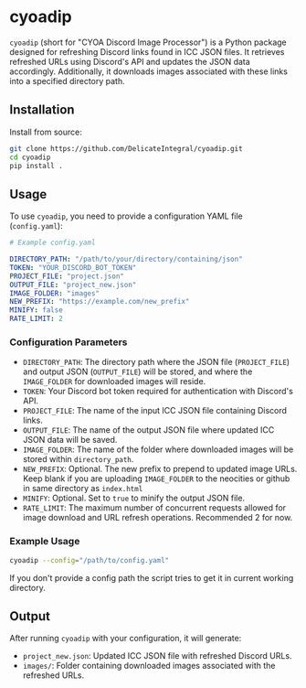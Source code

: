 # cyoadip

`cyoadip` (short for "CYOA Discord Image Processor") is a Python package designed for refreshing Discord links found in ICC JSON files. It retrieves refreshed URLs using Discord's API and updates the JSON data accordingly. Additionally, it downloads images associated with these links into a specified directory path.

## Installation

Install from source:

```bash
git clone https://github.com/DelicateIntegral/cyoadip.git
cd cyoadip
pip install .
```

## Usage

To use `cyoadip`, you need to provide a configuration YAML file (`config.yaml`):

```yaml
# Example config.yaml

DIRECTORY_PATH: "/path/to/your/directory/containing/json"
TOKEN: "YOUR_DISCORD_BOT_TOKEN"
PROJECT_FILE: "project.json"
OUTPUT_FILE: "project_new.json"
IMAGE_FOLDER: "images"
NEW_PREFIX: "https://example.com/new_prefix"
MINIFY: false
RATE_LIMIT: 2
```

### Configuration Parameters

- `DIRECTORY_PATH`: The directory path where the JSON file (`PROJECT_FILE`) and output JSON (`OUTPUT_FILE`) will be stored, and where the `IMAGE_FOLDER` for downloaded images will reside.
- `TOKEN`: Your Discord bot token required for authentication with Discord's API.
- `PROJECT_FILE`: The name of the input ICC JSON file containing Discord links.
- `OUTPUT_FILE`: The name of the output JSON file where updated ICC JSON data will be saved.
- `IMAGE_FOLDER`: The name of the folder where downloaded images will be stored within `directory_path`.
- `NEW_PREFIX`: Optional. The new prefix to prepend to updated image URLs. Keep blank if you are uploading `IMAGE_FOLDER` to the neocities or github in same directory as `index.html`
- `MINIFY`: Optional. Set to `true` to minify the output JSON file.
- `RATE_LIMIT`: The maximum number of concurrent requests allowed for image download and URL refresh operations. Recommended 2 for now.

### Example Usage

```bash
cyoadip --config="/path/to/config.yaml"
```
If you don't provide a config path the script tries to get it in current working directory.

## Output

After running `cyoadip` with your configuration, it will generate:
- `project_new.json`: Updated ICC JSON file with refreshed Discord URLs.
- `images/`: Folder containing downloaded images associated with the refreshed URLs.